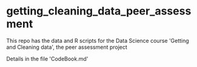 getting_cleaning_data_peer_assessment
=====================================

This repo has the data and R scripts for the Data Science course 'Getting and Cleaning data', the peer assessment project

Details in the file 'CodeBook.md'



